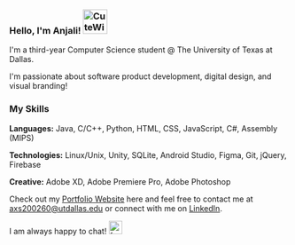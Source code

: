 ### Hello, I'm Anjali! <a href="https://emoji.gg/emoji/2614-cutewiggle"><img src="https://cdn3.emoji.gg/emojis/2614-cutewiggle.gif" width="44px" height="44px" alt="CuteWiggle"></a>

I'm a third-year Computer Science student @ The University of Texas at Dallas.

I'm passionate about software product development, digital design, and visual branding!

### My Skills 
**Languages:** Java, C/C++, Python, HTML, CSS, JavaScript, C#, Assembly (MIPS)

**Technologies:** Linux/Unix, Unity, SQLite, Android Studio, Figma, Git, jQuery, Firebase

**Creative:** Adobe XD, Adobe Premiere Pro, Adobe Photoshop

Check out my [Portfolio Website](https://anjali-singh.com/) here and feel free to contact me at axs200260@utdallas.edu or connect with me on [LinkedIn](https://www.linkedin.com/in/anjali-singh-6514b520b/). 

I am always happy to chat! <a href="https://emoji.gg/emoji/6018-fcbfeebcaecacab"><img src="https://cdn3.emoji.gg/emojis/6018-fcbfeebcaecacab.gif" width="24px" height="24px" alt="fcbfeebcaecacab"></a>
